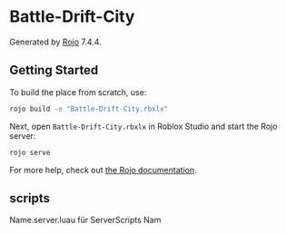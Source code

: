 # Battle-Drift-City
Generated by [Rojo](https://github.com/rojo-rbx/rojo) 7.4.4.

## Getting Started
To build the place from scratch, use:

```bash
rojo build -o "Battle-Drift-City.rbxlx"
```

Next, open `Battle-Drift-City.rbxlx` in Roblox Studio and start the Rojo server:

```bash
rojo serve
```

For more help, check out [the Rojo documentation](https://rojo.space/docs).


## scripts

Name.server.luau für ServerScripts
Nam